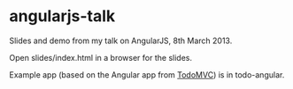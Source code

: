 angularjs-talk
==============

Slides and demo from my talk on AngularJS, 8th March 2013.

Open slides/index.html in a browser for the slides.

Example app (based on the Angular app from [TodoMVC](http://addyosmani.github.com/todomvc/)) is in todo-angular.
